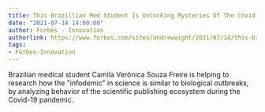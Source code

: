 ```yaml
---
title: This Brazillian Med Student Is Unlocking Mysteries Of The Covid-19 ‘Infodemic’
date: "2021-07-14 14:00:00"
author: Forbes - Innovation
authorlink: https://www.forbes.com/sites/andrewwight/2021/07/14/this-brazillian-med-student-is-unlocking-mysteries-of-the-covid-19-infodemic/
tags:
- Forbes-Innovation
---
```

Brazilian medical student Camila Verônica Souza Freire is helping to research how the "infodemic" in science is similar to biological outbreaks, by analyzing behavior of the scientific publishing ecosystem during the Covid-19  pandemic.